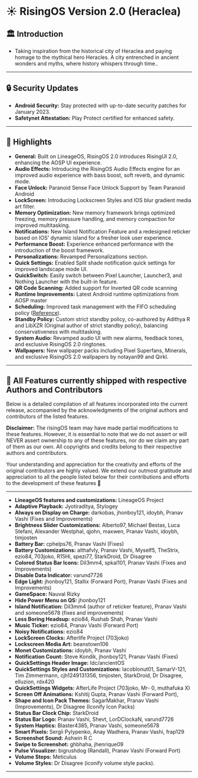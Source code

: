 # ☀️ RisingOS Version 2.0 (Heraclea)

## 🏛️ Introduction
- Taking inspiration from the historical city of Heraclea and paying homage to the mythical hero Heracles. A city entrenched in ancient wonders and myths, where history whispers through time..

---

## 🔒 Security Updates
- **Android Security:** Stay protected with up-to-date security patches for January 2023.
- **Safetynet Attestation:** Play Protect certified for enhanced safety.

---

## 💬 Highlights
- **General:** Built on LineageOS, RisingOS 2.0 introduces RisingUI 2.0, enhancing the AOSP UI experience.
- **Audio Effects:** Introducing the RisingOS Audio Effects engine for an improved audio experience with bass boost, soft reverb, and dynamic mode.
- **Face Unlock:** Paranoid Sense Face Unlock Support by Team Paranoid Android
- **LockScreen:** Introducing Lockscreen Styles and IOS blur gradient media art filter.
- **Memory Optimization:** New memory framework brings optimized freezing, memory pressure handling, and memory compaction for improved multitasking.
- **Notifications:** New Island Notification Feature and a redesigned reticker based on IOS' dynamic island for a fresher look user experience.
- **Performance Boost:** Experience enhanced performance with the introduction of the boost framework.
- **Personalizations:** Revamped Personalizations section.
- **Quick Settings:** Enabled Split shade notification quick settings for improved landscape mode UI.
- **QuickSwitch:** Easily switch between Pixel Launcher, Launcher3, and Nothing Launcher with the built-in feature.
- **QR Code Scanning:** Added support for Inverted QR code scanning 
- **Runtime Improvements:** Latest Android runtime optimizations from AOSP master
- **Scheduling:** Improved task management with the FIFO scheduling policy ([Reference](https://source.android.com/docs/core/tests/debug/jank_jitter)).
- **Standby Policy:** Custom strict standby policy, co-authored by Adithya R and LibXZR (Original author of strict standby policy), balancing conservativeness with multitasking.
- **System Audio:** Revamped audio UI with new alarms, feedback tones, and exclusive RisingOS 2.0 ringtones.
- **Wallpapers:** New wallpaper packs including Pixel Superfans, Minerals, and exclusive RisingOS 2.0 wallpapers by notayan99 and Qirkl.

---

## 🙌 All Features currently shipped with respective Authors and Contributors
Below is a detailed compilation of all features incorporated into the current release, accompanied by the acknowledgments of the original authors and contributors of the listed features.

**Disclaimer:** The risingOS team may have made partial modifications to these features. However, it is essential to note that we do not assert or will NEVER assert ownership to any of these features, nor do we claim any part of them as our own. All copyrights and credits belong to their respective authors and contributors.

Your understanding and appreciation for the creativity and efforts of the original contributors are highly valued. We extend our outmost gratitude and appreciation to all the people listed below for their contributions and efforts to the development of these features 🙏

---
- **LineageOS features and customizations:** LineageOS Project
- **Adaptive Playback:** Jyotiraditya, Stylogey
- **Always on Display on Charge:** darkobas, jhonboy121, idoybh, Pranav Vashi (Fixes and Improvements)
- **Brightness Slider Customizations:** Alberto97, Michael Bestas, Luca Stefani, Alexander Westphal, qjohn, maxwen, Pranav Vashi, idoybh, timjosten
- **Battery Bar:** cphelps76, Pranav Vashi (Fixes)
- **Battery Customizations:** althafvly, Pranav Vashi, Myself5, TheStrix, ezio84, 703joko, R15Hi, spezi77, StarkDroid, Dr Disagree
- **Colored Status Bar Icons:** Dil3mm4, spkal101, Pranav Vashi (Fixes and Improvements)
- **Disable Data Indicator:** varund7726
- **Edge Light:** jhonboy121, Stallix (Forward Port), Pranav Vashi (Fixes and Improvements)
- **GameSpace:** Nauval Rizky
- **Hide Power Menu on QS:** jhonboy121
- **Island Notification:** Dil3mm4 (author of reticker feature), Pranav Vashi and someone5678 (fixes and improvements)
- **Less Boring Headsup:** ezio84, Rushab Shah, Pranav Vashi
- **Music Ticker:** ezio84, Pranav Vashi (Forward Port)
- **Noisy Notifications:** ezio84
- **LockScreen Clocks:** Afterlife Project (703joko)
- **Lockscreen Media Art:** beanstown106
- **Monet Customizations:** idoybh, Pranav Vashi
- **Notification Count:** Steve Kondik, jhonboy121, Pranav Vashi (Fixes)
- **QuickSettings Header Image:** Idc/ancientOS
- **QuickSettings Styles and Customizations:** IacobIonut01, SamarV-121, Tim Zimmermann, cjh1249131356, timjosten, StarkDroid, Dr Disagree, elluzion, rdx420
- **QuickSettings Widgets:** AfterLife Project (703joko, Mr- 0, muthafuka X)
- **Screen Off Animations:** Kshitij Gupta, Pranav Vashi (Forward Port),
- **Shape and Icon Pack Themes:** SagarMakhar, Pranav Vashi (Improvements), Dr Disagree (Iconify Icon Packs)
- **Status Bar Clock Chip:** StarkDroid
- **Status Bar Logo:** Pranav Vashi, Shevt, LorDClockaN, varund7726
- **System Haptics:** Blaster4385, Pranav Vashi, someone5678
- **Smart Pixels:** Sergii Pylypenko, Anay Wadhera, Pranav Vashi, frap129
- **Screenshot Sound:** Ashwin R C
- **Swipe to Screenshot:** ghbhaha, jhenrique09
- **Pulse Visualizer:** bigrushdog (Randall), Pranav Vashi (Forward Port)
- **Volume Steps:** Meticulus
- **Volume Styles:** Dr Disagree (iconify volume style packs).

---


